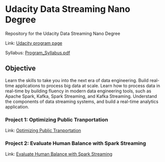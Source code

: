 # Udacity Data Streaming Nano Degree
Repository for the Udacity Data Streaming Nano Degree

Link: [Udacity program page](https://www.udacity.com/course/data-streaming-nanodegree--nd029)

Syllabus: [Program_Syllabus.pdf](./assets/Program_Syllabus.pdf)

## Objective

Learn the skills to take you into the next era of data engineering. Build real-time applications to process big data at scale. Learn how to process data in real-time by building fluency in modern data engineering tools, such as Apache Spark, Kafka, Spark Streaming, and Kafka Streaming. Understand the components of data streaming systems, and build a real-time analytics application.

### Project 1: Optimizing Public Tranportation

Link: [Optimizing Public Tranportation](https://github.com/jbmadsen/udacity-data-streaming-nano-degree/tree/master/project-1-optimizing_public_transportation)

### Project 2: Evaluate Human Balance with Spark Streaming 

Link: [Evaluate Human Balance with Spark Streaming](https://github.com/jbmadsen/udacity-data-streaming-nano-degree/tree/master/project-2-evaluate_human_balance)

